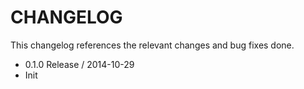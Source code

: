CHANGELOG
=========

This changelog references the relevant changes and bug fixes done.

* 0.1.0 Release / 2014-10-29
 * Init